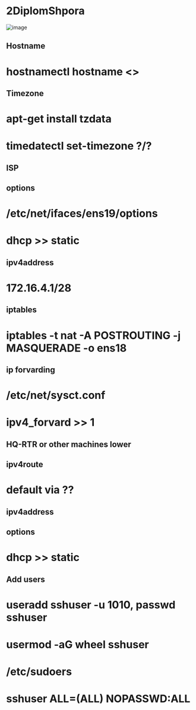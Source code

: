 # 2DiplomShpora
![image](https://github.com/user-attachments/assets/8069b661-75e5-47da-9aa1-f51f0e02ea9e)


## Hostname
# hostnamectl hostname <>

## Timezone
# apt-get install tzdata
# timedatectl set-timezone ?/?

## ISP
## options
# /etc/net/ifaces/ens19/options
# dhcp >> static
## ipv4address
# 172.16.4.1/28
## iptables
# iptables -t nat -A POSTROUTING -j MASQUERADE -o ens18
## ip forvarding
# /etc/net/sysct.conf
# ipv4_forvard >> 1

## HQ-RTR or other machines lower
## ipv4route
# default via ??
## ipv4address
## options
# dhcp >> static 

## Add users
# useradd sshuser -u 1010, passwd sshuser
# usermod -aG wheel sshuser
# /etc/sudoers
# sshuser ALL=(ALL) NOPASSWD:ALL
